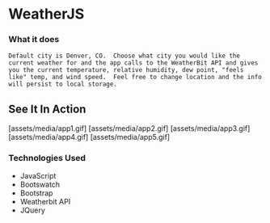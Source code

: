 # WeatherJS

### What it does
```Default city is Denver, CO.  Choose what city you would like the current weather for and the app calls to the WeatherBit API and gives you the current temperature, relative humidity, dew point, "feels like" temp, and wind speed.  Feel free to change location and the info will persist to local storage.``` 

## See It In Action
[assets/media/app1.gif]
[assets/media/app2.gif]
[assets/media/app3.gif]
[assets/media/app4.gif]
[assets/media/app5.gif]

### Technologies Used
* JavaScript
* Bootswatch
* Bootstrap
* Weatherbit API
* JQuery